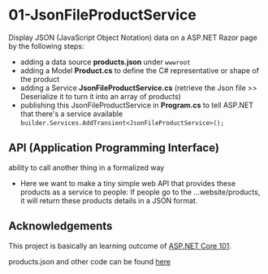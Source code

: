 # 01-JsonFileProductService
Display JSON (JavaScript Object Notation) data on a ASP.NET Razor page by the following steps:
- adding a data source **products.json** under `wwwroot`
- adding a Model **Product.cs** to define the C# representative or shape of the product
- adding a Service **JsonFileProductService.cs** (retrieve the Json file >> Deserialize it to turn it into an array of products) 
- publishing this JsonFileProductService in **Program.cs** to tell ASP.NET that there's a service available 
  `builder.Services.AddTransient<JsonFileProductService>();`

## API (Application Programming Interface)
ability to call another thing in a formalized way
- Here we want to make a tiny simple web API that provides these products as a service to people: If people go to the ...website/products, it will return these products details in a JSON format.

## Acknowledgements
This project is basically an learning outcome of [ASP.NET Core 101](https://youtu.be/lE8NdaX97m0?list=PLdo4fOcmZ0oW8nviYduHq7bmKode-p8Wy).

products.json and other code can be found [here](https://gist.github.com/bradygaster/3d1fcf43d1d1e73ea5d6c1b5aab40130#file-products-json)
